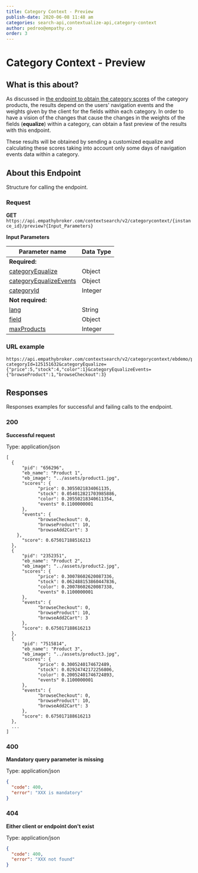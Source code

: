 ```yaml
---
title: Category Context - Preview
publish-date: 2020-06-08 11:48 am
categories: search-api,contextualize-api,category-context
author: pedroo@empathy.co
order: 3
---
```


# Category Context - Preview

## What is this about?
As discussed in [the endpoint to obtain the category scores](/api-reference/search-api/contextualize-api/category-context/) of the category products, the results depend on the users' navigation events and the weights given by the client for the fields within each category. In order to have a vision of the changes that cause the changes in the weights of the fields (**equalize**) within a category, can obtain a fast preview of the results with this endpoint.

These results will be obtained by sending a customized equalize and calculating these scores taking into account only some days of navigation events data within a category.

## About this Endpoint
Structure for calling the endpoint.

### Request
**GET** `https://api.empathybroker.com/contextsearch/v2/categorycontext/{instance_id}/preview?{Input_Parameters}`

**Input Parameters**

| Parameter name                                                                                                             | Data Type |
| -------------------------------------------------------------------------------------------------------------------------- | --------- |
| **Required:**                                                                                                              |           |
| [categoryEqualize](/api-reference/search-api/contextualize-api/contextualize-input-parameter-glossary/)                                                                  | Object    |
| [categoryEqualizeEvents](/api-reference/search-api/contextualize-api/contextualize-input-parameter-glossary/)                                                                 | Object    |
| [categoryId](/api-reference/search-api/contextualize-api/contextualize-input-parameter-glossary/)                                                                 | Integer    |
| **Not required:**                                                                                                          |           |
| [lang](/api-reference/search-api/contextualize-api/contextualize-input-parameter-glossary/)                                                               | String    |
| [field](/api-reference/search-api/contextualize-api/contextualize-input-parameter-glossary/) | Object   |
| [maxProducts](/api-reference/search-api/contextualize-api/contextualize-input-parameter-glossary/)                                                    | Integer   |
### URL example
```
https://api.empathybroker.com/contextsearch/v2/categorycontext/ebdemo/preview?categoryId=125151632&categoryEqualize={"price":5,"stock":4,"color":1}&categoryEqualizeEvents={"browseProduct":1,"browseCheckout":3}
```

## Responses
Responses examples for successful and failing calls to the endpoint.


### 200
**Successful request**

Type: application/json  

```
[
  {
      "pid": "656296",
      "eb_name": "Product 1",
      "eb_image": "../assets/product1.jpg",
      "scores": {
            "price": 0.3055021834061135,
            "stock": 0.054012821703985886,
            "color": 0.20550218340611354,
            "events" 0.1100000001
      },
      "events": {
            "browseCheckout": 0,
            "browseProduct": 10,
            "browseAdd2Cart": 3
    },
      "score": 0.675017188516213
  },
  {
      "pid": "2352351",
      "eb_name": "Product 2",
      "eb_image": "../assets/product2.jpg",
      "scores": {
            "price": 0.30078602620087336,
            "stock": 0.062488153860447836,
            "color": 0.20078602620087338,
            "events" 0.1100000001
      },
      "events": {
            "browseCheckout": 0,
            "browseProduct": 10,
            "browseAdd2Cart": 3
      },
      "score": 0.675017188616213
  },
  {
      "pid": "7515814",
      "eb_name": "Product 3",
      "eb_image": "../assets/product3.jpg",
      "scores": {
            "price": 0.3005240174672489,
            "stock": 0.02924742172256806,
            "color": 0.20052401746724893,
            "events" 0.1100000001
      },
      "events": {
            "browseCheckout": 0,
            "browseProduct": 10,
            "browseAdd2Cart": 3
      },
      "score": 0.675017188616213
  },
  ...
]
```
### 400
**Mandatory query parameter is missing**

Type: application/json

```json
{
  "code": 400,
  "error": "XXX is mandatory"
}
```
### 404
**Either client or endpoint don't exist**

Type: application/json

```json
{
  "code": 400,
  "error": "XXX not found"
}
```

